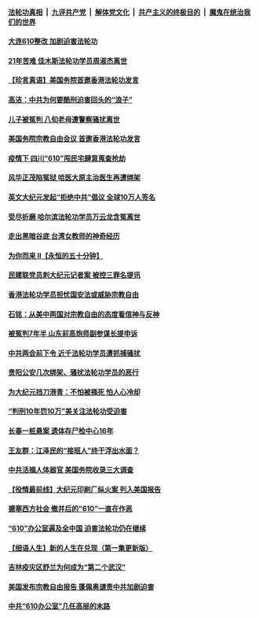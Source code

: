 ####  [法轮功真相](../../../../basic/blob/master/README.md?t=06190831) &nbsp;|&nbsp; [九评共产党](../../../../9ping.md/blob/master/README.md?t=06190831) &nbsp;|&nbsp; [解体党文化](../../../../jtdwh.md/blob/master/README.md?t=06190831)  &nbsp;|&nbsp; [共产主义的终极目的](../../../../gczydzjmd.md/blob/master/README.md?t=06190831) &nbsp;|&nbsp; [魔鬼在统治我们的世界](../../../../mgztzwmdsj.md/blob/master/README.md?t=06190831) 

#### [大连610整改 加剧迫害法轮功](../pages/prog424/a102874147.md?t=06190831) 

#### [21年苦难 佳木斯法轮功学员周淑杰离世](../pages/prog424/a102873864.md?t=06190831) 

#### [【珍言真语】美国务院首邀香港法轮功发言](../pages/prog424/a102872871.md?t=06190831) 

#### [高洁：中共为何要酷刑迫害回头的“浪子”](../pages/prog424/a102872551.md?t=06190831) 

#### [儿子被冤判 八旬老母遭警察骚扰离世](../pages/prog424/a102872174.md?t=06190831) 

#### [美国务院宗教自由会议 首邀香港法轮功发言](../pages/prog424/a102872317.md?t=06190831) 

#### [疫情下 四川“610”闯民宅肆意蒐查抢劫](../pages/prog424/a102872137.md?t=06190831) 

#### [风华正茂陷冤狱 哈医大原主治医生再遭绑架](../pages/prog424/a102872059.md?t=06190831) 

#### [英文大纪元发起“拒绝中共”倡议 全球10万人签名](../pages/prog424/a102871657.md?t=06190831) 

#### [受尽折磨 哈尔滨法轮功学员万云龙含冤离世](../pages/prog424/a102871320.md?t=06190831) 

#### [走出黑暗谷底 台湾女教师的神奇经历](../pages/prog424/a102871310.md?t=06190831) 

#### [为你而来 II【永恒的五十分钟】](../pages/prog424/a102865179.md?t=06190831) 

#### [民建联党员刺大纪元记者案 被控三罪名提讯](../pages/prog424/a102871169.md?t=06190831) 

#### [香港法轮功学员担忧国安法或威胁宗教自由](../pages/prog424/a102871017.md?t=06190831) 

#### [石铭：从美中两国对宗教自由的态度看信神与反神](../pages/prog424/a102870822.md?t=06190831) 

#### [被冤判7年半 山东前高炮师副参谋长提申诉](../pages/prog424/a102870742.md?t=06190831) 

#### [中共两会前下令 近千法轮功学员遭抓捕骚扰](../pages/prog424/a102870712.md?t=06190831) 

#### [贵阳公安几次绑架、骚扰法轮功学员的恶行](../pages/prog424/a102869179.md?t=06190831) 

#### [为大纪元挡刀港青：不怕被捅死 怕人心冷却](../pages/prog424/a102870231.md?t=06190831) 

#### [“判刑10年罚10万”美关注法轮功受迫害](../pages/prog424/a102870102.md?t=06190831) 

#### [长春一桩悬案 遗体存尸检中心16年](../pages/prog424/a102869995.md?t=06190831) 

#### [王友群：江泽民的“接班人”终于浮出水面？](../pages/prog424/a102870047.md?t=06190831) 

#### [中共活摘人体器官 美国务院收录三大调查](../pages/prog424/a102869803.md?t=06190831) 

#### [【役情最前线】大纪元印刷厂纵火案 列入美国报告](../pages/prog424/a102869800.md?t=06190831) 

#### [搪塞西方社会 撤并后的“610”一直在作恶](../pages/prog424/a102869186.md?t=06190831) 

#### [“610”办公室遍及全中国 迫害法轮功仍在继续](../pages/prog424/a102868649.md?t=06190831) 

#### [【细语人生】新的人生在兑现（第一集更新版）](../pages/prog424/a102868323.md?t=06190831) 

#### [吉林疫灾区舒兰为何成为“第二个武汉”](../pages/prog424/a102868392.md?t=06190831) 

#### [美国发布宗教自由报告 蓬佩奥谴责中共加剧迫害](../pages/prog424/a102868318.md?t=06190831) 

#### [中共“610办公室”几任高层的末路](../pages/prog424/a102868197.md?t=06190831) 

